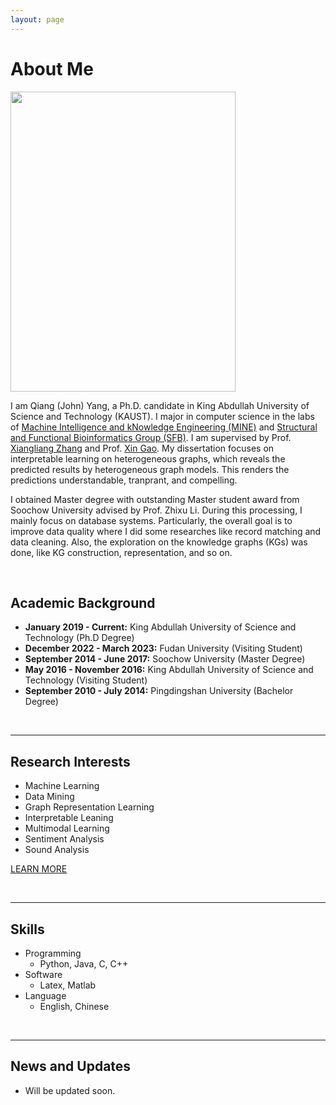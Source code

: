 ```yaml
---
layout: page
---
```


# About Me

<img src="https://qiangyangcs.github.io/Qiang_r.jpg" class="floatpic" width="360" height="480">

I am Qiang (John) Yang, a Ph.D. candidate in King Abdullah University of Science and Technology (KAUST). I major in computer science in the labs of [Machine Intelligence and kNowledge Engineering (MINE)](https://sites.nd.edu/xiangliang-zhang/) and [Structural and Functional Bioinformatics Group (SFB)](https://cemse.kaust.edu.sa/sfb). I am supervised by Prof. [Xiangliang Zhang](https://sites.nd.edu/xiangliang-zhang/) and Prof. [Xin Gao](https://www.kaust.edu.sa/en/study/faculty/xin-gao). My dissertation focuses on interpretable learning on heterogeneous graphs, which reveals the predicted results by heterogeneous graph models. This renders the predictions understandable, tranprant, and compelling.

I obtained Master degree with outstanding Master student award from Soochow University advised by Prof. Zhixu Li. During this processing, I mainly focus on database systems. Particularly, the overall goal is to improve data quality where I did some researches like record matching and data cleaning. Also, the exploration on the knowledge graphs (KGs) was done, like KG construction, representation, and so on.

<br>

## Academic Background

- **January 2019 - Current:** King Abdullah University of Science and Technology (Ph.D Degree)
- **December 2022 - March 2023:** Fudan University (Visiting Student)
- **September 2014 - June 2017:** Soochow University (Master Degree)
- **May 2016 - November 2016:** King Abdullah University of Science and Technology (Visiting Student)
- **September 2010 - July 2014:** Pingdingshan University (Bachelor Degree)

<br>

---

## Research Interests

- Machine Learning
- Data Mining
- Graph Representation Learning
- Interpretable Leaning
- Multimodal Learning
- Sentiment Analysis
- Sound Analysis

[LEARN MORE](https://qiangyangcs.github.io/interests)

<br>

---

## Skills
- Programming
  - Python, Java, C, C++
- Software
  - Latex, Matlab
- Language
  - English, Chinese

<br>

---

## News and Updates

- Will be updated soon.
<!--- **Sep 2023：**Our works [DefenderIoT](https://fzuiot.site/) has been officially publicized by [Youth of FZU](https://mp.weixin.qq.com/s/MF2NJQtEHsVwsm8Ym-l7Gg).-->
<!--- **Aug 2023：**Happy to be awarded the FEPG Scholarship.-->
<!--- **May 2023：**Happy to be awarded the XiamenAir Scholarship.-->
<!--- **May 2023：**Collected the Finalist Award in MCM 2023.-->
<!--- **Jan 2023：**One paper accepted to ICAROB 2023, see you in Japan!-->
<!--- **Jun 2022：**Visiting Research Intern at Cambridge University, advised by [Prof. Pietro Liò](https://www.cl.cam.ac.uk/~pl219/ ).-->
<!-- - If you are interested in my works, please feel free to book an [[online talk with me](https://calendly.com/lancecai/meet-with-lance)].-->



